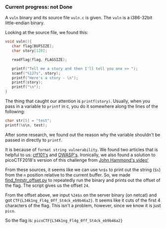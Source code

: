 ### Current progress: not Done

A `vuln` binary and its source file `vuln.c` is given.
The `vuln` is a i386-32bit little-endian binary.

Looking at the source file, we found this:

```c
void vuln(){
   char flag[BUFSIZE];
   char story[128];

   readflag(flag, FLAGSIZE);

   printf("Tell me a story and then I'll tell you one >> ");
   scanf("%127s", story);
   printf("Here's a story - \n");
   printf(story);
   printf("\n");
}
```

The thing that caught our attention is `printf(story)`.
Usually, when you pass in a variable to `printf` in c,
you do it somewhere along the lines of the following:

```c
char str[5] = "test";
printf(%s\n, test);
```

After some research, we found out the reason 
why the variable shouldn't be passed in directly to `printf`.

It is because of `format string vulnerability`.
We found two articles that is helpful to us: [ctf101's](https://ctf101.org/binary-exploitation/what-is-a-format-string-vulnerability/) and [OWASP's](https://owasp.org/www-community/attacks/Format_string_attack). Ironically, we also found a solution to picoCTF2018's version of this challenge from [John Hammond's video'](https://youtu.be/EmLfoR-k_l0)

From these sources, it seems like we can use `%n$s` to print out 
the string (`$s`) from the `n` position relative to the current buffer. So, we made [find_fmtstr_offset.py](find_fmtstr_offset.py) to repeatedly run the binary and prints out the offset of the flag.
The script gives us the offset `24`.

From the offset above, we input `%24$s` on the server binary (on netcat) and got `CTF{L34k1ng_Fl4g_0ff_St4ck_eb9b46a2}`. It seems like it cuts of the first 4 characters of the flag. This isn't a problem, however, since we know it is just `pico`.

So the flag is: `picoCTF{L34k1ng_Fl4g_0ff_St4ck_eb9b46a2}`